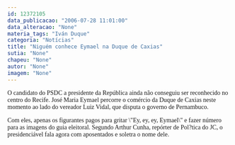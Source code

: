 ```yaml
---
id: 12372105
data_publicacao: "2006-07-28 11:01:00"
data_alteracao: "None"
materia_tags: "Iván Duque"
categoria: "Notícias"
title: "Niguém conhece Eymael na Duque de Caxias"
sutia: "None"
chapeu: "None"
autor: "None"
imagem: "None"
---
```

<p><P><FONT face=Verdana>O candidato do PSDC a presidente da República ainda não conseguiu ser reconhecido no centro do Recife. José Maria Eymael percorre o comércio da Duque de Caxias neste momento ao lado do vereador Luiz Vidal, que disputa o governo de Pernambuco.</FONT></P></p>
<p><P><FONT face=Verdana>Com eles, apenas os figurantes pagos para gritar \"Ey, ey, ey, Eymael\" e fazer número para as imagens do guia eleitoral. Segundo Arthur Cunha, repórter de Pol?tica do JC, o presidenciável fala agora com aposentados e soletra o nome dele.</FONT></P> </p>
